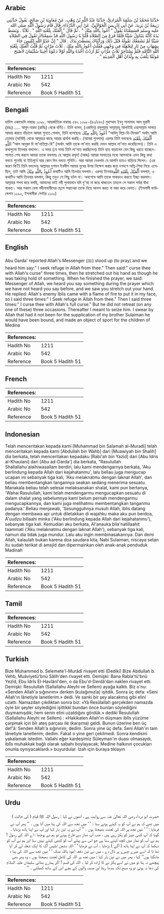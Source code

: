 ## Arabic


<div dir="rtl" lang="ar" style={{fontSize:'larger',backgroundColor:'#f8f9fa',padding:20}}>
حَدَّثَنَا مُحَمَّدُ بْنُ سَلَمَةَ الْمُرَادِيُّ، حَدَّثَنَا عَبْدُ اللَّهِ بْنُ وَهْبٍ، عَنْ مُعَاوِيَةَ بْنِ صَالِحٍ، يَقُولُ حَدَّثَنِي رَبِيعَةُ بْنُ يَزِيدَ، عَنْ أَبِي إِدْرِيسَ الْخَوْلاَنِيِّ، عَنْ أَبِي الدَّرْدَاءِ، قَالَ قَامَ رَسُولُ اللَّهِ صلى الله عليه وسلم فَسَمِعْنَاهُ يَقُولُ ‏"‏ أَعُوذُ بِاللَّهِ مِنْكَ ‏"‏ ‏.‏ ثُمَّ قَالَ ‏"‏ أَلْعَنُكَ بِلَعْنَةِ اللَّهِ ‏"‏ ‏.‏ ثَلاَثًا ‏.‏ وَبَسَطَ يَدَهُ كَأَنَّهُ يَتَنَاوَلُ شَيْئًا فَلَمَّا فَرَغَ مِنَ الصَّلاَةِ قُلْنَا يَا رَسُولَ اللَّهِ قَدْ سَمِعْنَاكَ تَقُولُ فِي الصَّلاَةِ شَيْئًا لَمْ نَسْمَعْكَ تَقُولُهُ قَبْلَ ذَلِكَ وَرَأَيْنَاكَ بَسَطْتَ يَدَكَ ‏.‏ قَالَ ‏"‏ إِنَّ عَدُوَّ اللَّهِ إِبْلِيسَ جَاءَ بِشِهَابٍ مِنْ نَارٍ لِيَجْعَلَهُ فِي وَجْهِي فَقُلْتُ أَعُوذُ بِاللَّهِ مِنْكَ ‏.‏ ثَلاَثَ مَرَّاتٍ ثُمَّ قُلْتُ أَلْعَنُكَ بِلَعْنَةِ اللَّهِ التَّامَّةِ فَلَمْ يَسْتَأْخِرْ ثَلاَثَ مَرَّاتٍ ثُمَّ أَرَدْتُ أَخْذَهُ وَاللَّهِ لَوْلاَ دَعْوَةُ أَخِينَا سُلَيْمَانَ لأَصْبَحَ مُوثَقًا يَلْعَبُ بِهِ وِلْدَانُ أَهْلِ الْمَدِينَةِ ‏"‏ ‏.‏
</div>
<div style={{backgroundColor:'#f8f9fa',padding:20, marginBottom: 10}}><table> <thead> <tr> <th>References:</th> <th></th> </tr> </thead> <tbody><tr><td>Hadith No</td><td>1211</td></tr><tr><td>Arabic No</td><td>542</td></tr><tr><td>Reference</td><td>Book 5 Hadith 51</td></tr></tbody></table></div>

## Bengali


<div dir="ltr" lang="bn" style={{fontSize:'larger',backgroundColor:'#f8f9fa',padding:20}}>
হাদিস একাডেমি নাম্বারঃ ১০৯৮, আন্তর্জাতিক নাম্বারঃ ৫৪২ ১০৯৮-(৪০/৫৪২) মুহাম্মাদ ইবনু সালামাহ আল মুরাদী (রহঃ) ..... আবুদ দারদা (রাযিঃ) থেকে বর্ণিত। তিনি বলেন, (একদিন) রসূলুল্লাহ সাল্লাল্লাহু আলাইহি ওয়াসাল্লাম সালাত আদায় করতে দাঁড়ালে আমরা শুনতে পেলাম, তিনি বলেছেনঃ أَعُوذُ بِاللَّهِ مِنْكَ "আউযু বিল্লা-হি-মিনকা" অর্থাৎ আমি তোমার (অনিষ্ট) থেকে আল্লাহর কাছে আশ্রয় প্রার্থনা করছি। (আমরা শুনলাম) এরপর তিনি বলছেনঃ أَلْعَنُكَ بِلَعْنَةِ اللَّهِ “আল আনুকা বি লা'নাতিল্লা-হি” (অর্থাৎ আমি তাকে লা'নাত করছি যেমন আল্লাহ লা'নাত করেছিলেন)। তিনি এ কথাগুলো তিনবার বললেন। এ সময় (যে সময় তিনি লা'নাত করছিলেন) তিনি হাত বাড়ালেন যেন কিছু ধরতে যাচ্ছেন। সালাত শেষ করলে আমরা তাকে বললামঃ হে আল্লাহ রসূল! (আজ) আমরা সালাতের মধ্যে আপনাকে এমন কিছু কথা বলতে শুনেছি যা ইতিপূর্বে আর কোন দিন বলতে শুনিনি। আর আমরা দেখলাম যে আপনি হাতও বাড়িয়ে দিলেন। (এর কারণ কি?) তিনি বললেনঃ আল্লাহর দুশমন ইবলীস আমার মুখের উপর নিক্ষেপ করার জন্য দগদগে অগ্নি-শিখা নিয়ে এসেছিল, তাই আমি أَعُوذُ بِاللَّهِ مِنْكَ কথাটিও আমি তিনবার বললাম। এরপর তিনবারأَلْعَنُكَ بِلَعْنَةِ اللَّهِ বললাম, এ কথাটিও আমি তিনবার বললাম, কিন্তু তবুও সে পিছু হটল না। অবশেষে আমি তাকে পাকড়াও করতে ইচ্ছা করলাম। আল্লাহর শপথ করে বলছি, আমাদের ভাই নবী সুলায়মান যদি দু'আ না করে থাকতেন তাহলে সে সকাল পর্যন্ত বাঁধা থাকত। আর সকাল বেলা মদীনাবাসীদের ছেলে সন্তানেরা তাকে নিয়ে আনন্দ করত বা মজা করে খেলত। (ইসলামী ফাউন্ডেশন ১০৯২, ইসলামীক সেন্টার ১১০০)
</div>
<div style={{backgroundColor:'#f8f9fa',padding:20, marginBottom: 10}}><table> <thead> <tr> <th>References:</th> <th></th> </tr> </thead> <tbody><tr><td>Hadith No</td><td>1211</td></tr><tr><td>Arabic No</td><td>542</td></tr><tr><td>Reference</td><td>Book 5 Hadith 51</td></tr></tbody></table></div>

## English


<div dir="ltr" lang="en" style={{fontSize:'larger',backgroundColor:'#f8f9fa',padding:20}}>
Abu Darda' reported:Allah's Messenger (ﷺ) stood up (to pray) and we heard him say:" I seek refuge in Allah from thee." Then said:" curse thee with Allah's curse" three times, then he stretched out his hand as though he was taking hold of something. When he finished the prayer, we said: Messenger of Allah, we heard you say something during the prayer which we have not heard you say before, and we saw you stretch out your hand. He replied: Allah's enemy Iblis came with a flame of fire to put it in my face, so I said three times:" I Seek refuge in Allah from thee." Then I said three times:" I curse thee with Allah's full curse." But he did not retreat (on any one of these) three occasions. Thereafter I meant to seize him. I swear by Allah that had it not been for the supplication of my brother Sulaiman he would have been bound, and made an object of sport for the children of Medina
</div>
<div style={{backgroundColor:'#f8f9fa',padding:20, marginBottom: 10}}><table> <thead> <tr> <th>References:</th> <th></th> </tr> </thead> <tbody><tr><td>Hadith No</td><td>1211</td></tr><tr><td>Arabic No</td><td>542</td></tr><tr><td>Reference</td><td>Book 5 Hadith 51</td></tr></tbody></table></div>

## French


<div dir="ltr" lang="fr" style={{fontSize:'larger',backgroundColor:'#f8f9fa',padding:20}}>

</div>
<div style={{backgroundColor:'#f8f9fa',padding:20, marginBottom: 10}}><table> <thead> <tr> <th>References:</th> <th></th> </tr> </thead> <tbody><tr><td>Hadith No</td><td>1211</td></tr><tr><td>Arabic No</td><td>542</td></tr><tr><td>Reference</td><td>Book 5 Hadith 51</td></tr></tbody></table></div>

## Indonesian


<div dir="ltr" lang="id" style={{fontSize:'larger',backgroundColor:'#f8f9fa',padding:20}}>
Telah menceritakan kepada kami [Muhammad bin Salamah al-Muradi] telah menceritakan kepada kami [Abdullah bin Wahb] dari [Muawiyah bin Shalih] dia berkata, telah menceritakan kepadaku [Rabi'ah bin Yazid] dari [Abu Idris al-Khaulani] dari [Abu ad-Darda'] dia berkata, "Rasulullah Shallallahu'alaihiwasallam berdiri, lalu kami mendengarnya berkata, 'Aku berlindung kepada Allah dari kejahatanmu', lalu beliau juga mengucap ucapan ini sebanyak tiga kali, 'Aku melaknatmu dengan laknat Allah', dan beliau membentangkan tangannya seakan sedang menerima sesuatu. Manakala beliau telah selesai melaksanakan shalat, kami pun bertanya, 'Wahai Rasulullah, kami telah mendengarmu mengucapkan sesuatu di dalam shalat yang sebelumnya kami belum pernah mendengarmu mengucapkannya, dan kami juga melihatmu membentangkan tanganmu padanya.' Beliau menjawab, 'Sesungguhnya musuh Allah, iblis datang dengan membawa api untuk diletakkan di wajahku maka aku pun berdoa, A'uudzu billaahi minka ('Aku berlindung kepada Allah dari kejahatanmu'), sebanyak tiga kali. Kemudian aku berkata, Al'anauka bila'natillaahit taammati ('Aku melaknatmu dengan laknat Allah'), sebanyak tiga kali, namun dia tidak juga mundur. Lalu aku ingin membinasakannya. Dan demi Allah, kalaulah bukan karena doa saudara kita, Nabi Sulaiman, niscaya setan itu sudah terikat di amsjid dan dipermainkan oleh anak-anak penduduk Madinah
</div>
<div style={{backgroundColor:'#f8f9fa',padding:20, marginBottom: 10}}><table> <thead> <tr> <th>References:</th> <th></th> </tr> </thead> <tbody><tr><td>Hadith No</td><td>1211</td></tr><tr><td>Arabic No</td><td>542</td></tr><tr><td>Reference</td><td>Book 5 Hadith 51</td></tr></tbody></table></div>

## Tamil


<div dir="ltr" lang="ta" style={{fontSize:'larger',backgroundColor:'#f8f9fa',padding:20}}>

</div>
<div style={{backgroundColor:'#f8f9fa',padding:20, marginBottom: 10}}><table> <thead> <tr> <th>References:</th> <th></th> </tr> </thead> <tbody><tr><td>Hadith No</td><td>1211</td></tr><tr><td>Arabic No</td><td>542</td></tr><tr><td>Reference</td><td>Book 5 Hadith 51</td></tr></tbody></table></div>

## Turkish


<div dir="ltr" lang="tr" style={{fontSize:'larger',backgroundColor:'#f8f9fa',padding:20}}>
Bize Muhammed b. Selemete'l-Murâdî rivayet etti (Dediki) Bize Abdullah b. Vehb, Muâviyetü'bnü Sâlih'den rivayet etti. Demişki: Bana Rabîa'tü'bnü Yezîd, Ebu İdrîs El-Havlânî'den, o da Ebu'd-Derdâ'dan naklen rivayet etti. Demişki: Resulullah (Sallallahu Aleyhi ve Sellem) ayağa kalktı. Biz o'nu: «Senden Allah'a sığınırım» derken (kulağımızla) işitdik. Sonra üç defa: «Seni Allah'ın lânetiyle lanetlerim.» dedi. Ve sanki bir şey alacakmış gibi elini uzattı. Namazdan çıkdıktan sonra biz: «Yâ Resûlallah gerçekden namazda öyle bir şeyler söylediğini işittikkî bundan önce bunları söylediğini duymamışdık; hem senin elini uzatdığını gördük.» dediki Resulullah (Sallallahu Aleyhi ve Sellem) : «Hakikaten Allah'ın düşmanı iblîs yüzüme çarpmak için bîr ateş parçası ile (karşıma) geldi. Bunun üzerine ben üç def'â: Senden Allah'a sığınırım; dedim. Sonra yine üç defa: Seni Allah'ın tam lânetiyle lanetlerim; dedim. Fakat o yine geri çekilmedi. Sonra kendisini yakalamak istedim. Vallahi eğer kardeşimiz Süleyman'ın duası olmasaydı, iblîs muhakkak bağlı olarak sabahı boylayacak; Medine halkının çocukları onunla oynıyacaklardı.» buyurdular. İzah için buraya tıklayın
</div>
<div style={{backgroundColor:'#f8f9fa',padding:20, marginBottom: 10}}><table> <thead> <tr> <th>References:</th> <th></th> </tr> </thead> <tbody><tr><td>Hadith No</td><td>1211</td></tr><tr><td>Arabic No</td><td>542</td></tr><tr><td>Reference</td><td>Book 5 Hadith 51</td></tr></tbody></table></div>

## Urdu


<div dir="rtl" lang="ur" style={{fontSize:'larger',backgroundColor:'#f8f9fa',padding:20}}>
حضرت ابو درداء رضی اللہ تعالیٰ عنہ سے روایت ہے ، انھوں نے کہا : رسول اللہ ﷺ قیام ( کی حالت ) میں تھے کہ ہم نے آپ کو یہ کہتے ہوئے سنا : ‘ ‘ میں تجھ سے اللہ کی پنا میں آتا ہوں ۔ ’’ پھر آپ نے فرمایا : ‘ ‘ میں تجھ پر اللہ کی لعنت بھیجتا ہوں ۔ ’’ آپ نے یہ تین بار کہا اور آپ نے اپنا ہاتھ بڑھایا ، گویا کہ آپ کسی چیز کو پکڑ رہے ہیں ، جب آپ نماز سے فارغ ہوئے تو ہم نے پوچھا : اے اللہ کے رسول ! ہم نے آب کو نماز میں کچھ کہتے سنا ہے جو اس سے پہلے آب کو کبھی کہتے نہیں سنا اور ہم نے آپ کو دیکھا کہ آپ نے اپنا ہاتھ ( آگے ) بڑھایا ۔ آب نے فرمایا ‘ ‘ اللہ دشمن ابلیس آگ کا ایک شعلہ لے کر آیا تھا تا کہ اسے میرے چہرے پر ڈال دے ، میں نے تین دفعہ اعوذ باللہ منک ‘ ‘ میں تجھ سے اللہ کی پنا ہ مانگتا ہوں’’ کہا ، پھر میں نے تین بار کہا : میں تجھ پر اللہ کی کامل لعنت بھیجتا ہوں ۔ وہ پھر بھی پیچھے نہ ہٹا تو میں نے اسے پکڑ نے کا ارادہ کر لیا ۔ اللہ کی قسم ! اگر ہمارے بھائی سلیمان علیہ السلام کی دعا نہ ہوتی تو وہ صبح تک بندھا رہتا اور مدینہ والوں کے بچے اس کے ساتھ کھیلتے ۔ ’’
</div>
<div style={{backgroundColor:'#f8f9fa',padding:20, marginBottom: 10}}><table> <thead> <tr> <th>References:</th> <th></th> </tr> </thead> <tbody><tr><td>Hadith No</td><td>1211</td></tr><tr><td>Arabic No</td><td>542</td></tr><tr><td>Reference</td><td>Book 5 Hadith 51</td></tr></tbody></table></div>